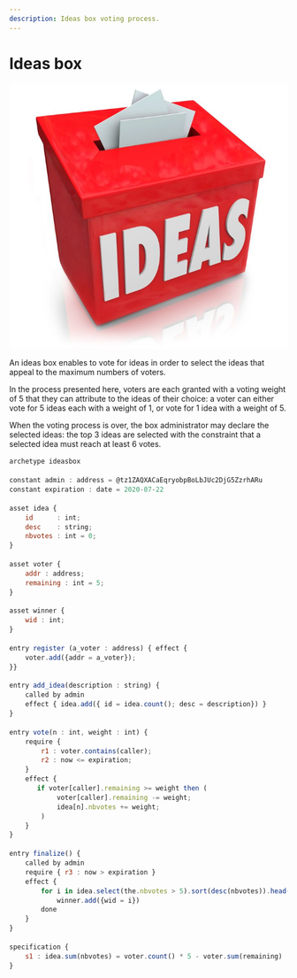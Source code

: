 ```yaml
---
description: Ideas box voting process.
---
```


# Ideas box

![](../../.gitbook/assets/19421048_s.jpg)  

An ideas box enables to vote for ideas in order to select the ideas that appeal to the maximum numbers of voters.

In the process presented here, voters are each granted with a voting weight of 5 that they can attribute to the ideas of their choice: a voter can either vote for 5 ideas each with a weight of 1, or vote for 1 idea with a weight of 5. 

When the voting process is over, the box administrator may declare the selected ideas: the top 3 ideas are selected with the constraint that a selected idea must reach at least 6 votes.

```javascript
archetype ideasbox

constant admin : address = @tz1ZAQXACaEqryobpBoLbJUc2DjG5ZzrhARu
constant expiration : date = 2020-07-22

asset idea {
    id      : int;
    desc    : string;
    nbvotes : int = 0;
}

asset voter {
    addr : address;
    remaining : int = 5;
}

asset winner {
    wid : int;
}

entry register (a_voter : address) { effect { 
    voter.add({addr = a_voter}); 
}}

entry add_idea(description : string) {
    called by admin
    effect { idea.add({ id = idea.count(); desc = description}) }
}

entry vote(n : int, weight : int) {
    require {
        r1 : voter.contains(caller);
        r2 : now <= expiration;
    }
    effect {
       if voter[caller].remaining >= weight then (
            voter[caller].remaining -= weight;
            idea[n].nbvotes += weight;
        )
    }
}

entry finalize() {
    called by admin
    require { r3 : now > expiration }
    effect {
        for i in idea.select(the.nbvotes > 5).sort(desc(nbvotes)).head(3) do
            winner.add({wid = i})
        done
    }
}

specification {
    s1 : idea.sum(nbvotes) = voter.count() * 5 - voter.sum(remaining)
}
```

